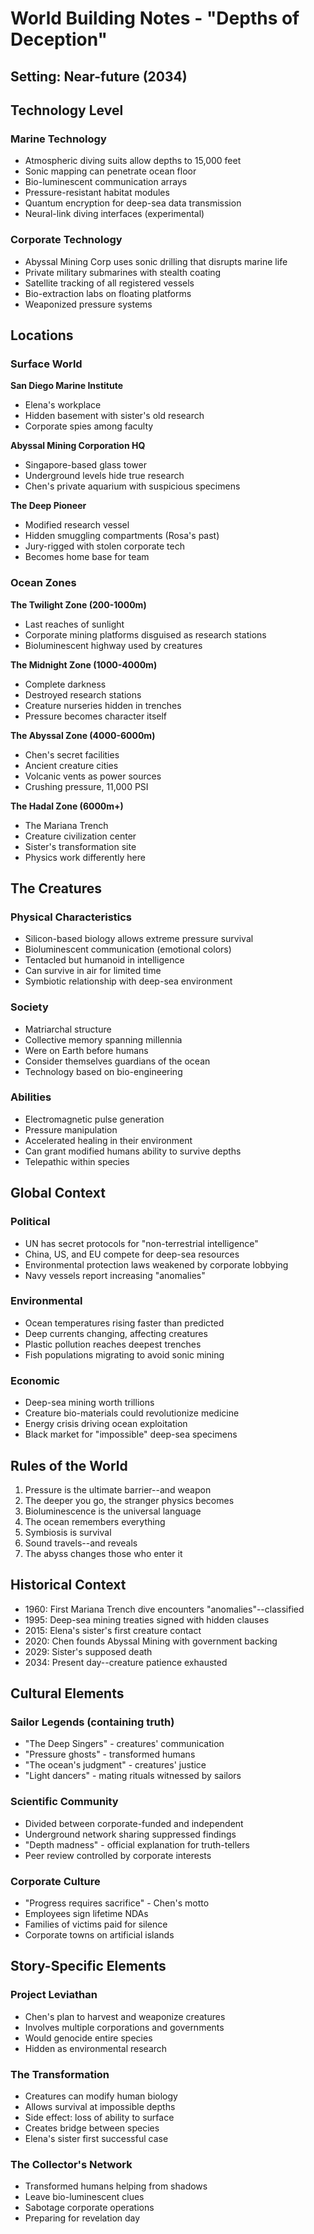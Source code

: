 # World Building Notes - "Depths of Deception"

## Setting: Near-future (2034)

## Technology Level
### Marine Technology
- Atmospheric diving suits allow depths to 15,000 feet
- Sonic mapping can penetrate ocean floor
- Bio-luminescent communication arrays
- Pressure-resistant habitat modules
- Quantum encryption for deep-sea data transmission
- Neural-link diving interfaces (experimental)

### Corporate Technology
- Abyssal Mining Corp uses sonic drilling that disrupts marine life
- Private military submarines with stealth coating
- Satellite tracking of all registered vessels
- Bio-extraction labs on floating platforms
- Weaponized pressure systems

## Locations

### Surface World
**San Diego Marine Institute**
- Elena's workplace
- Hidden basement with sister's old research
- Corporate spies among faculty

**Abyssal Mining Corporation HQ**
- Singapore-based glass tower
- Underground levels hide true research
- Chen's private aquarium with suspicious specimens

**The Deep Pioneer**
- Modified research vessel
- Hidden smuggling compartments (Rosa's past)
- Jury-rigged with stolen corporate tech
- Becomes home base for team

### Ocean Zones
**The Twilight Zone (200-1000m)**
- Last reaches of sunlight
- Corporate mining platforms disguised as research stations
- Bioluminescent highway used by creatures

**The Midnight Zone (1000-4000m)**
- Complete darkness
- Destroyed research stations
- Creature nurseries hidden in trenches
- Pressure becomes character itself

**The Abyssal Zone (4000-6000m)**
- Chen's secret facilities
- Ancient creature cities
- Volcanic vents as power sources
- Crushing pressure, 11,000 PSI

**The Hadal Zone (6000m+)**
- The Mariana Trench
- Creature civilization center
- Sister's transformation site
- Physics work differently here

## The Creatures
### Physical Characteristics
- Silicon-based biology allows extreme pressure survival
- Bioluminescent communication (emotional colors)
- Tentacled but humanoid in intelligence
- Can survive in air for limited time
- Symbiotic relationship with deep-sea environment

### Society
- Matriarchal structure
- Collective memory spanning millennia
- Were on Earth before humans
- Consider themselves guardians of the ocean
- Technology based on bio-engineering

### Abilities
- Electromagnetic pulse generation
- Pressure manipulation
- Accelerated healing in their environment
- Can grant modified humans ability to survive depths
- Telepathic within species

## Global Context
### Political
- UN has secret protocols for "non-terrestrial intelligence"
- China, US, and EU compete for deep-sea resources
- Environmental protection laws weakened by corporate lobbying
- Navy vessels report increasing "anomalies"

### Environmental
- Ocean temperatures rising faster than predicted
- Deep currents changing, affecting creatures
- Plastic pollution reaches deepest trenches
- Fish populations migrating to avoid sonic mining

### Economic
- Deep-sea mining worth trillions
- Creature bio-materials could revolutionize medicine
- Energy crisis driving ocean exploitation
- Black market for "impossible" deep-sea specimens

## Rules of the World
1. Pressure is the ultimate barrier--and weapon
2. The deeper you go, the stranger physics becomes
3. Bioluminescence is the universal language
4. The ocean remembers everything
5. Symbiosis is survival
6. Sound travels--and reveals
7. The abyss changes those who enter it

## Historical Context
- 1960: First Mariana Trench dive encounters "anomalies"--classified
- 1995: Deep-sea mining treaties signed with hidden clauses
- 2015: Elena's sister's first creature contact
- 2020: Chen founds Abyssal Mining with government backing
- 2029: Sister's supposed death
- 2034: Present day--creature patience exhausted

## Cultural Elements
### Sailor Legends (containing truth)
- "The Deep Singers" - creatures' communication
- "Pressure ghosts" - transformed humans
- "The ocean's judgment" - creatures' justice
- "Light dancers" - mating rituals witnessed by sailors

### Scientific Community
- Divided between corporate-funded and independent
- Underground network sharing suppressed findings
- "Depth madness" - official explanation for truth-tellers
- Peer review controlled by corporate interests

### Corporate Culture
- "Progress requires sacrifice" - Chen's motto
- Employees sign lifetime NDAs
- Families of victims paid for silence
- Corporate towns on artificial islands

## Story-Specific Elements
### Project Leviathan
- Chen's plan to harvest and weaponize creatures
- Involves multiple corporations and governments
- Would genocide entire species
- Hidden as environmental research

### The Transformation
- Creatures can modify human biology
- Allows survival at impossible depths
- Side effect: loss of ability to surface
- Creates bridge between species
- Elena's sister first successful case

### The Collector's Network
- Transformed humans helping from shadows
- Leave bio-luminescent clues
- Sabotage corporate operations
- Preparing for revelation day